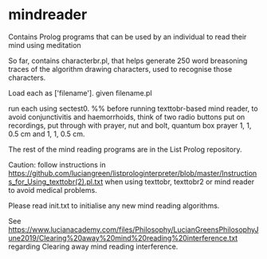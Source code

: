 # mindreader
Contains Prolog programs that can be used by an individual to read their mind using meditation

So far, contains characterbr.pl, that helps generate 250 word breasoning traces of the algorithm drawing characters, used to recognise those characters.

Load each as ['filename']. given filename.pl

run each using sectest0.
%% before running texttobr-based mind reader, to avoid conjunctivitis and haemorrhoids, think of two radio buttons put on recordings, put through with prayer, nut and bolt, quantum box prayer 1, 1, 0.5 cm and 1, 1, 0.5 cm.

The rest of the mind reading programs are in the List Prolog repository.

Caution: follow instructions in https://github.com/luciangreen/listprologinterpreter/blob/master/Instructions_for_Using_texttobr(2).pl.txt when using texttobr, texttobr2 or mind reader to avoid medical problems.

Please read init.txt to initialise any new mind reading algorithms.

See https://www.lucianacademy.com/files/Philosophy/LucianGreensPhilosophyJune2019/Clearing%20away%20mind%20reading%20interference.txt regarding Clearing away mind reading interference.
